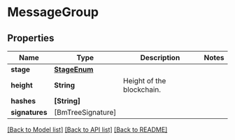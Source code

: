 # MessageGroup

## Properties
Name | Type | Description | Notes
------------ | ------------- | ------------- | -------------
**stage** | [**StageEnum**](StageEnum.md) |  | 
**height** | **String** | Height of the blockchain. | 
**hashes** | **[String]** |  | 
**signatures** | [BmTreeSignature] |  | 

[[Back to Model list]](../README.md#documentation-for-models) [[Back to API list]](../README.md#documentation-for-api-endpoints) [[Back to README]](../README.md)


